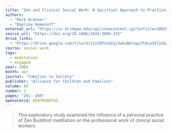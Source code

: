 ```yaml
---
title: "Zen and Clinical Social Work: A Spiritual Approach to Practice"
authors:
  - "Mark Brenner"
  - "Emeline Homonoff"
external_url: "https://vc.bridgew.edu/cgi/viewcontent.cgi?article=1002&context=socialwork_fac"
source_url: "https://doi.org/10.1606/1044-3894.315"
drive_links:
  - "https://drive.google.com/file/d/11159PinUIyz3wkxBmlupu7t8ceZ47yS6/view?usp=drivesdk"
course: social-work
tags:
  - meditation
  - engaged
year: 2004
month: apr
journal: "Families in Society"
publisher: "Alliance for Children and Families"
volume: 85
number: 2
pages: "261--269"
openalexid: W1970160742
---
```


> This exploratory study examined the influence of a personal practice of Zen Buddhist meditation on the professional work of clinical social workers.
